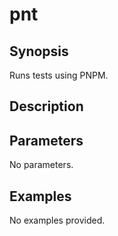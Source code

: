 # pnt

## Synopsis

Runs tests using PNPM.

## Description



## Parameters
No parameters.
## Examples
No examples provided.
